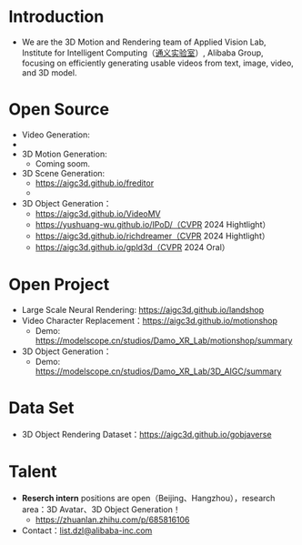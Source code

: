 # Introduction
+ We are the 3D Motion and Rendering team of Applied Vision Lab, Institute for Intelligent Computing（[通义实验室](https://tongyi.aliyun.com/)）, Alibaba Group, focusing on efficiently generating usable videos from text, image, video, and 3D model.

# Open Source
+ Video Generation:
+ 
+ 3D Motion Generation:
  + Coming soom. 
+ 3D Scene Generation:
  + https://aigc3d.github.io/freditor
  + 
+ 3D Object Generation：
  + https://aigc3d.github.io/VideoMV
  + https://yushuang-wu.github.io/IPoD/（CVPR 2024 Hightlight）
  + https://aigc3d.github.io/richdreamer（CVPR 2024 Hightlight）
  + https://aigc3d.github.io/gpld3d（CVPR 2024 Oral）

# Open Project
+ Large Scale Neural Rendering: https://aigc3d.github.io/landshop
+ Video Character Replacement：https://aigc3d.github.io/motionshop
  + Demo: https://modelscope.cn/studios/Damo_XR_Lab/motionshop/summary
+ 3D Object Generation：
  + Demo: https://modelscope.cn/studios/Damo_XR_Lab/3D_AIGC/summary

# Data Set
+ 3D Object Rendering Dataset：https://aigc3d.github.io/gobjaverse

# Talent
+ **Reserch intern** positions are open（Beijing、Hangzhou），research area：3D Avatar、3D Object Generation！
  + https://zhuanlan.zhihu.com/p/685816106
+ Contact：list.dzl@alibaba-inc.com
